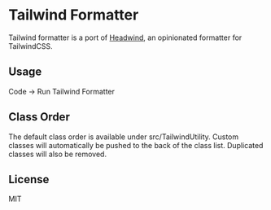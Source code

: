 # Tailwind Formatter

Tailwind formatter is a port of [Headwind](https://github.com/heybourn/headwind), an opinionated formatter for TailwindCSS.

## Usage
Code -> Run Tailwind Formatter

## Class Order
The default class order is available under src/TailwindUtility. Custom classes will automatically be pushed to the back
of the class list. Duplicated classes will also be removed.

## License
MIT